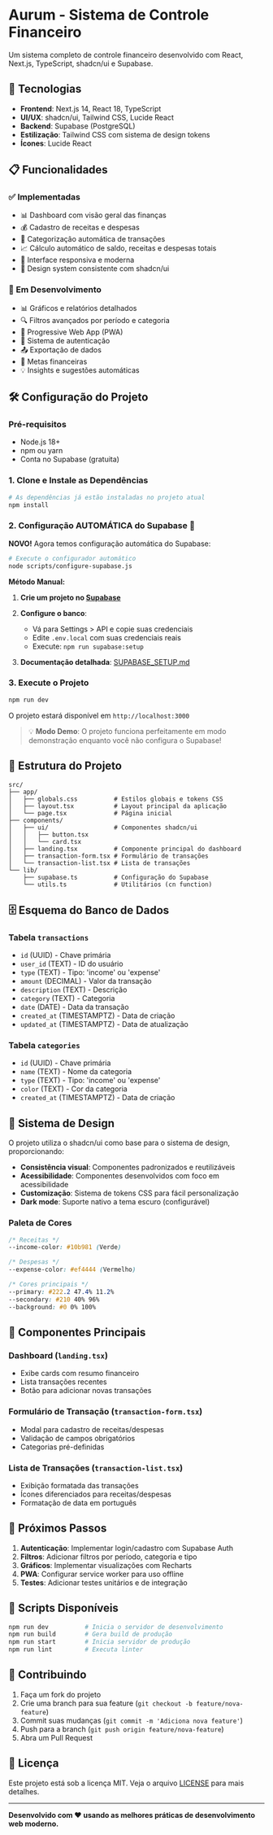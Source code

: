 # Aurum - Sistema de Controle Financeiro

Um sistema completo de controle financeiro desenvolvido com React, Next.js, TypeScript, shadcn/ui e Supabase.

## 🚀 Tecnologias

- **Frontend**: Next.js 14, React 18, TypeScript
- **UI/UX**: shadcn/ui, Tailwind CSS, Lucide React
- **Backend**: Supabase (PostgreSQL)
- **Estilização**: Tailwind CSS com sistema de design tokens
- **Ícones**: Lucide React

## 📋 Funcionalidades

### ✅ Implementadas
- 📊 Dashboard com visão geral das finanças
- 💰 Cadastro de receitas e despesas
- 📝 Categorização automática de transações
- 📈 Cálculo automático de saldo, receitas e despesas totais
- 📱 Interface responsiva e moderna
- 🎨 Design system consistente com shadcn/ui

### 🔄 Em Desenvolvimento
- 📊 Gráficos e relatórios detalhados
- 🔍 Filtros avançados por período e categoria
- 📱 Progressive Web App (PWA)
- 🔐 Sistema de autenticação
- 📤 Exportação de dados
- 🎯 Metas financeiras
- 💡 Insights e sugestões automáticas

## 🛠️ Configuração do Projeto

### Pré-requisitos
- Node.js 18+ 
- npm ou yarn
- Conta no Supabase (gratuita)

### 1. Clone e Instale as Dependências

```bash
# As dependências já estão instaladas no projeto atual
npm install
```

### 2. Configuração AUTOMÁTICA do Supabase 🚀

**NOVO!** Agora temos configuração automática do Supabase:

```bash
# Execute o configurador automático
node scripts/configure-supabase.js
```

**Método Manual:**
1. **Crie um projeto no [Supabase](https://supabase.com)**
2. **Configure o banco**:
   - Vá para Settings > API e copie suas credenciais
   - Edite `.env.local` com suas credenciais reais
   - Execute: `npm run supabase:setup`

3. **Documentação detalhada**: [SUPABASE_SETUP.md](./SUPABASE_SETUP.md)

### 3. Execute o Projeto

```bash
npm run dev
```

O projeto estará disponível em `http://localhost:3000`

> 💡 **Modo Demo**: O projeto funciona perfeitamente em modo demonstração enquanto você não configura o Supabase!

## 📁 Estrutura do Projeto

```
src/
├── app/
│   ├── globals.css          # Estilos globais e tokens CSS
│   ├── layout.tsx           # Layout principal da aplicação
│   └── page.tsx             # Página inicial
├── components/
│   ├── ui/                  # Componentes shadcn/ui
│   │   ├── button.tsx
│   │   └── card.tsx
│   ├── landing.tsx          # Componente principal do dashboard
│   ├── transaction-form.tsx # Formulário de transações
│   └── transaction-list.tsx # Lista de transações
└── lib/
    ├── supabase.ts          # Configuração do Supabase
    └── utils.ts             # Utilitários (cn function)
```

## 🗄️ Esquema do Banco de Dados

### Tabela `transactions`
- `id` (UUID) - Chave primária
- `user_id` (TEXT) - ID do usuário
- `type` (TEXT) - Tipo: 'income' ou 'expense'
- `amount` (DECIMAL) - Valor da transação
- `description` (TEXT) - Descrição
- `category` (TEXT) - Categoria
- `date` (DATE) - Data da transação
- `created_at` (TIMESTAMPTZ) - Data de criação
- `updated_at` (TIMESTAMPTZ) - Data de atualização

### Tabela `categories`
- `id` (UUID) - Chave primária
- `name` (TEXT) - Nome da categoria
- `type` (TEXT) - Tipo: 'income' ou 'expense'
- `color` (TEXT) - Cor da categoria
- `created_at` (TIMESTAMPTZ) - Data de criação

## 🎨 Sistema de Design

O projeto utiliza o shadcn/ui como base para o sistema de design, proporcionando:

- **Consistência visual**: Componentes padronizados e reutilizáveis
- **Acessibilidade**: Componentes desenvolvidos com foco em acessibilidade
- **Customização**: Sistema de tokens CSS para fácil personalização
- **Dark mode**: Suporte nativo a tema escuro (configurável)

### Paleta de Cores

```css
/* Receitas */
--income-color: #10b981 (Verde)

/* Despesas */
--expense-color: #ef4444 (Vermelho)

/* Cores principais */
--primary: #222.2 47.4% 11.2%
--secondary: #210 40% 96%
--background: #0 0% 100%
```

## 📱 Componentes Principais

### Dashboard (`landing.tsx`)
- Exibe cards com resumo financeiro
- Lista transações recentes
- Botão para adicionar novas transações

### Formulário de Transação (`transaction-form.tsx`)
- Modal para cadastro de receitas/despesas
- Validação de campos obrigatórios
- Categorias pré-definidas

### Lista de Transações (`transaction-list.tsx`)
- Exibição formatada das transações
- Ícones diferenciados para receitas/despesas
- Formatação de data em português

## 🚀 Próximos Passos

1. **Autenticação**: Implementar login/cadastro com Supabase Auth
2. **Filtros**: Adicionar filtros por período, categoria e tipo
3. **Gráficos**: Implementar visualizações com Recharts
4. **PWA**: Configurar service worker para uso offline
5. **Testes**: Adicionar testes unitários e de integração

## 📄 Scripts Disponíveis

```bash
npm run dev          # Inicia o servidor de desenvolvimento
npm run build        # Gera build de produção
npm run start        # Inicia servidor de produção
npm run lint         # Executa linter
```

## 🤝 Contribuindo

1. Faça um fork do projeto
2. Crie uma branch para sua feature (`git checkout -b feature/nova-feature`)
3. Commit suas mudanças (`git commit -m 'Adiciona nova feature'`)
4. Push para a branch (`git push origin feature/nova-feature`)
5. Abra um Pull Request

## 📝 Licença

Este projeto está sob a licença MIT. Veja o arquivo [LICENSE](LICENSE) para mais detalhes.

---

**Desenvolvido com ❤️ usando as melhores práticas de desenvolvimento web moderno.**
